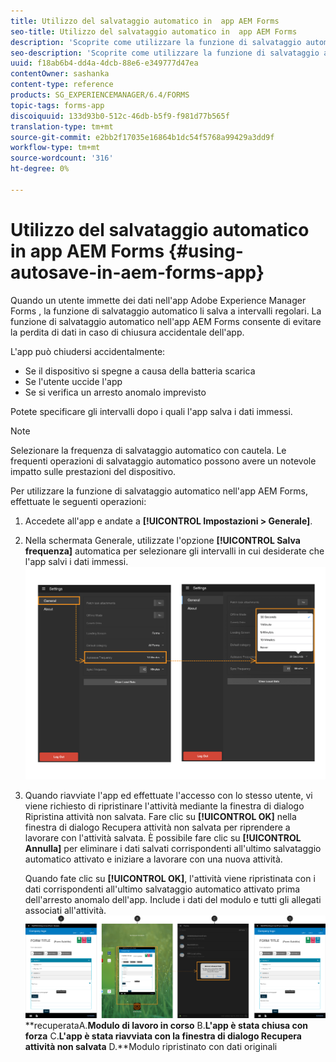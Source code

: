 ```yaml
---
title: Utilizzo del salvataggio automatico in  app AEM Forms
seo-title: Utilizzo del salvataggio automatico in  app AEM Forms
description: 'Scoprite come utilizzare la funzione di salvataggio automatico in  app AEM Forms per evitare la perdita di dati. '
seo-description: 'Scoprite come utilizzare la funzione di salvataggio automatico in  app AEM Forms per evitare la perdita di dati. '
uuid: f18ab6b4-dd4a-4dcb-88e6-e349777d47ea
contentOwner: sashanka
content-type: reference
products: SG_EXPERIENCEMANAGER/6.4/FORMS
topic-tags: forms-app
discoiquuid: 133d93b0-512c-46db-b5f9-f981d77b565f
translation-type: tm+mt
source-git-commit: e2bb2f17035e16864b1dc54f5768a99429a3dd9f
workflow-type: tm+mt
source-wordcount: '316'
ht-degree: 0%

---
```



# Utilizzo del salvataggio automatico in  app AEM Forms {#using-autosave-in-aem-forms-app}

Quando un utente immette dei dati nell&#39;app Adobe Experience Manager Forms , la funzione di salvataggio automatico li salva a intervalli regolari. La funzione di salvataggio automatico nell&#39;app AEM Forms  consente di evitare la perdita di dati in caso di chiusura accidentale dell&#39;app.

L&#39;app può chiudersi accidentalmente:

* Se il dispositivo si spegne a causa della batteria scarica
* Se l&#39;utente uccide l&#39;app
* Se si verifica un arresto anomalo imprevisto

Potete specificare gli intervalli dopo i quali l&#39;app salva i dati immessi.

>[!NOTE]
>
>Selezionare la frequenza di salvataggio automatico con cautela. Le frequenti operazioni di salvataggio automatico possono avere un notevole impatto sulle prestazioni del dispositivo.

Per utilizzare la funzione di salvataggio automatico nell&#39;app  AEM Forms, effettuate le seguenti operazioni:

1. Accedete all&#39;app e andate a **[!UICONTROL Impostazioni > Generale]**.
1. Nella schermata Generale, utilizzate l&#39;opzione **[!UICONTROL Salva frequenza]** automatica per selezionare gli intervalli in cui desiderate che l&#39;app salvi i dati immessi.
   [ ![Impostazione della frequenza di salvataggio automatico](assets/using-autosave-freq-07.png)](assets/using-autosave-freq-07-1.png)

1. Quando riavviate l&#39;app ed effettuate l&#39;accesso con lo stesso utente, vi viene richiesto di ripristinare l&#39;attività mediante la finestra di dialogo Ripristina attività non salvata. Fare clic su **[!UICONTROL OK]** nella finestra di dialogo Recupera attività non salvata per riprendere a lavorare con l&#39;attività salvata. È possibile fare clic su **[!UICONTROL Annulla]** per eliminare i dati salvati corrispondenti all&#39;ultimo salvataggio automatico attivato e iniziare a lavorare con una nuova attività.

   Quando fate clic su **[!UICONTROL OK]**, l&#39;attività viene ripristinata con i dati corrispondenti all&#39;ultimo salvataggio automatico attivato prima dell&#39;arresto anomalo dell&#39;app. Include i dati del modulo e tutti gli allegati associati all&#39;attività.
   [ ![Ottenimento di un&#39;attività](assets/autosave-flow.png)](assets/using-autosave-freq-06.png)**recuperataA.**Modulo di lavoro in corso** B.**L&#39;app è stata chiusa con forza** C.**L&#39;app è stata riavviata con la finestra di dialogo Recupera attività non salvata** D.**Modulo ripristinato con dati originali

